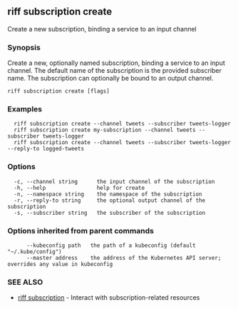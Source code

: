 ## riff subscription create

Create a new subscription, binding a service to an input channel

### Synopsis

Create a new, optionally named subscription, binding a service to an input channel. The default name of the subscription is the provided subscriber name. The subscription can optionally be bound to an output channel.

```
riff subscription create [flags]
```

### Examples

```
  riff subscription create --channel tweets --subscriber tweets-logger
  riff subscription create my-subscription --channel tweets --subscriber tweets-logger
  riff subscription create --channel tweets --subscriber tweets-logger --reply-to logged-tweets
```

### Options

```
  -c, --channel string      the input channel of the subscription
  -h, --help                help for create
  -n, --namespace string    the namespace of the subscription
  -r, --reply-to string     the optional output channel of the subscription
  -s, --subscriber string   the subscriber of the subscription
```

### Options inherited from parent commands

```
      --kubeconfig path   the path of a kubeconfig (default "~/.kube/config")
      --master address    the address of the Kubernetes API server; overrides any value in kubeconfig
```

### SEE ALSO

* [riff subscription](riff_subscription.md)	 - Interact with subscription-related resources

